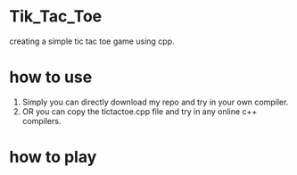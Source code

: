# Tik_Tac_Toe
creating a  simple tic tac toe game using cpp.
# how to use
1. Simply you can directly download my repo and try in your own compiler.
2. OR you can copy the tictactoe.cpp file and try in any online c++ compilers.
# how to play

